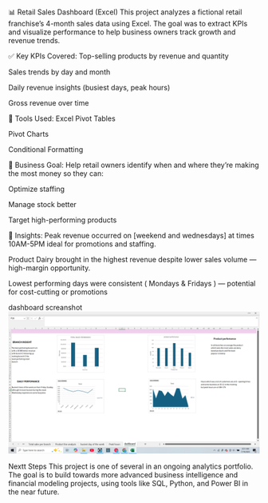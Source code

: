 📊 Retail Sales Dashboard (Excel)
This project analyzes a fictional retail franchise’s 4-month sales data using Excel. The goal was to extract KPIs and visualize performance to help business owners track growth and revenue trends.

✅ Key KPIs Covered:
Top-selling products by revenue and quantity

Sales trends by day and month

Daily revenue insights (busiest days, peak hours)

Gross revenue over time

📁 Tools Used:
Excel Pivot Tables

Pivot Charts

Conditional Formatting

 🎯 Business Goal:
Help retail owners identify when and where they’re making the most money so they can:

Optimize staffing

Manage stock better

Target high-performing products

🧠 Insights:
Peak revenue occurred on [weekend and wednesdays]  at times 10AM-5PM ideal for promotions and staffing.

Product Dairy brought in the highest revenue despite lower sales volume — high-margin opportunity.

Lowest performing days were consistent ( Mondays & Fridays ) — potential for cost-cutting or promotions

dashboard screanshot
![Dashboard](dashboard.png)

Nextt Steps
This project is one of several in an ongoing analytics portfolio. The goal is to build towards more advanced business intelligence and financial modeling projects, using tools like SQL, Python, and Power BI in the near future.

